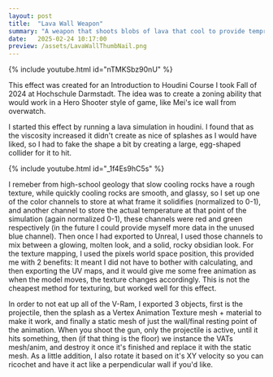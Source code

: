 ```yaml
---
layout: post
title:  "Lava Wall Weapon"
summary: "A weapon that shoots blobs of lava that cool to provide temprary cover"
date:   2025-02-24 10:17:00
preview: /assets/LavaWallThumbNail.png
---
```


{% include youtube.html id="nTMKSbz90nU" %}

This effect was created for an Introduction to Houdini Course I took Fall of 2024 at Hochschule Darmstadt. The idea was to create a zoning ability that would work in a Hero Shooter style of game, like Mei's ice wall from overwatch.

I started this effect by running a lava simulation in houdini. I found that as the viscosity increased it didn't create as nice of splashes as I would have liked, so I had to fake the shape a bit by creating a large, egg-shaped collider for it to hit. 

{% include youtube.html id="_1f4Es9hC5s" %}

I remeber from high-school geology that slow cooling rocks have a rough texture, while quickly cooling rocks are smooth, and glassy, so I set up one of the color channels to store at what frame it solidifies (normalized to 0-1), and another channel to store the actual temperature at that point of the simulation (again normalized 0-1), these channels were red and green respectively (in the future I could provide myself more data in the unused blue channel). Then once I had exported to Unreal, I used those channels to mix between a glowing, molten look, and a solid, rocky obsidian look. For the texture mapping, I used the pixels world space position, this provided me with 2 benefits: It meant I did not have to bother with calculating, and then exporting the UV maps, and it would give me some free animation as when the model moves, the texture changes accordingly. This is not the cheapest method for texturing, but worked well for this effect.

<object data="/assets/LavaBall.jpg" width="30%" height="30%"></object>
<object data="/assets/LavaVidSmall.gif" width="30%" height="30%"></object>
<object data="/assets/LavaWallStill.jpg" width="30%" height="30%"></object>

In order to not eat up all of the V-Ram, I exported 3 objects, first is the projectile, then the splash as a Vertex Animation Texture mesh + material to make it work, and finally a static mesh of just the wall/final resting point of the animation. When you shoot the gun, only the projectile is active, until it hits something, then (if that thing is the floor) we instance the VATs mesh/anim, and destroy it once it's finished and replace it with the static mesh. As a little addition, I also rotate it based on it's XY velocity so you can ricochet and have it act like a perpendicular wall if you'd like.
